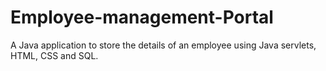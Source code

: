 # Employee-management-Portal
A Java application to store the details of an employee using Java servlets, HTML, CSS and SQL.
